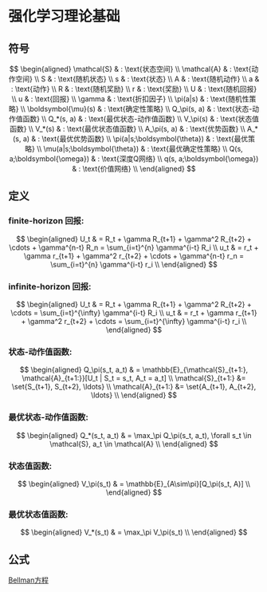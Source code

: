 # 强化学习理论基础

## 符号

$$
\begin{aligned}
\mathcal{S} & : \text{状态空间} \\
\mathcal{A} & : \text{动作空间} \\
S & : \text{随机状态} \\
s & : \text{状态} \\
A & : \text{随机动作} \\
a & : \text{动作} \\
R & : \text{随机奖励} \\
r & : \text{奖励} \\
U & : \text{随机回报} \\
u & : \text{回报} \\
\gamma & : \text{折扣因子} \\
\pi(a|s) & : \text{随机性策略} \\
\boldsymbol{\mu}(s) & : \text{确定性策略} \\
Q_\pi(s, a) & : \text{状态-动作值函数} \\
Q_*(s, a) & : \text{最优状态-动作值函数} \\
V_\pi(s) & : \text{状态值函数} \\
V_*(s) & : \text{最优状态值函数} \\
A_\pi(s, a) & : \text{优势函数} \\
A_*(s, a) & : \text{最优优势函数} \\
\pi(a|s;\boldsymbol{\theta}) & : \text{最优策略} \\
\mu(a|s;\boldsymbol{\theta}) & : \text{最优确定性策略} \\
Q(s, a;\boldsymbol{\omega}) & : \text{深度Q网络} \\
q(s, a;\boldsymbol{\omega}) & : \text{价值网络} \\
\end{aligned}
$$

## 定义

### finite-horizon 回报:

$$
\begin{aligned}
U_t & = R_t + \gamma R_{t+1} + \gamma^2 R_{t+2} + \cdots + \gamma^{n-t} R_n = \sum_{i=t}^{n} \gamma^{i-t} R_i \\
u_t & = r_t + \gamma r_{t+1} + \gamma^2 r_{t+2} + \cdots + \gamma^{n-t} r_n = \sum_{i=t}^{n} \gamma^{i-t} r_i \\
\end{aligned}
$$

### infinite-horizon 回报:

$$
\begin{aligned}
U_t & = R_t + \gamma R_{t+1} + \gamma^2 R_{t+2} + \cdots = \sum_{i=t}^{\infty} \gamma^{i-t} R_i \\
u_t & = r_t + \gamma r_{t+1} + \gamma^2 r_{t+2} + \cdots = \sum_{i=t}^{\infty} \gamma^{i-t} r_i \\
\end{aligned}
$$

### 状态-动作值函数:
$$
\begin{aligned}
Q_\pi(s_t, a_t) & = \mathbb{E}_{\mathcal{S}_{t+1:}, \mathcal{A}_{t+1:}}[U_t | S_t = s_t, A_t = a_t] \\
\mathcal{S}_{t+1:} &= \set{S_{t+1}, S_{t+2}, \ldots} \\
\mathcal{A}_{t+1:} &= \set{A_{t+1}, A_{t+2}, \ldots} \\
\end{aligned}
$$

### 最优状态-动作值函数:
$$
\begin{aligned}
Q_*(s_t, a_t) & = \max_\pi Q_\pi(s_t, a_t), \forall s_t \in \mathcal{S}, a_t \in \mathcal{A} \\
\end{aligned}
$$

### 状态值函数:
$$
\begin{aligned}
V_\pi(s_t) & = \mathbb{E}_{A\sim\pi}[Q_\pi(s_t, A)] \\
\end{aligned}
$$

### 最优状态值函数:
$$
\begin{aligned}
V_*(s_t) & = \max_\pi V_\pi(s_t) \\
\end{aligned}
$$

## 公式

[Bellman方程](https://xinyukhan.github.io/2025/08/12/强化学习理论基础(2)公式(1)Bellman方程.html)

